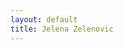 ```yaml
---
layout: default
title: Jelena Zelenovic
---
```


<!--<div class="post">-->
<!--	<h1 class="pageTitle">About Long Haul</h1>-->
<!--	<img src="{{ '/assets/img/touring.jpg' | prepend: site.baseurl }}" alt=""> -->
<!--	<p class="intro">Long Haul is a minimal, long form <a href="http://jekyllrb.com">Jekyll</a> Theme. It can be used as is or customized to your hearts desire.</p>-->
<!--	<p>Long Haul was created in honor of all the hard working touring bicycles that have traversed the globe time and time again. Take it for a spin.</p>-->
<!--	<h2>Features</h2>-->
<!--	<ul>-->
<!--		<li>Built with <a href="http://sass-lang.com/">SASS</a> + <a href="http://compass-style.org/">COMPASS</a></li>-->
<!--  		<li>Layout with <a href="http://susy.oddbird.net/">SUSY Grid</a></li>-->
<!--  		<li>SVG Social Icons from <a href="http://customizr.net/icons/">Customizr</a></li>-->
<!--  		<li><a href="http://responsive-nav.com/">Responsive Nav Menu</a></li>-->
<!--  		<li><a href="https://github.com/snaptortoise/jekyll-rss-feeds">XML Feed for RSS Readers</a></li>-->
<!--  		<li>Contact Form via <a href="http://formspree.io/">Formspree</a></li>-->
<!--      <li>5 Post Loop with excerpt on Home Page</li>-->
<!--  		<li>Previous / Next Post Navigation</li>-->
<!--      <li>Estimated Reading Time for posts</li>-->
<!--  		<li><a href="https://github.com/adobe-webplatform/dropcap.js">Drop Cap</a> on posts</li>-->
<!--  		<li><a href="http://typecast.com/blog/a-more-modern-scale-for-web-typography">A Better Type Scale</a></li>-->
<!--  	</ul>-->
<!--</div>-->
